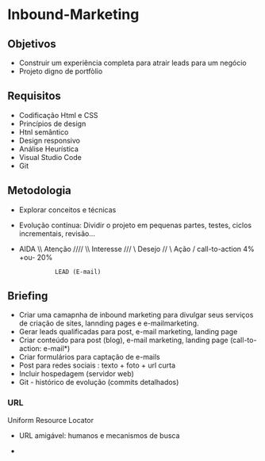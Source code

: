 # Inbound-Marketing

## Objetivos
- Construir um experiência completa para atrair leads para um negócio
- Projeto digno de portfòlio 

## Requisitos 

- Codificação Html e CSS
- Princípios de design
- Htnl semântico 
- Design responsivo 
- Análise Heurística 
- Visual Studio Code
- Git 
## Metodologia 
- Explorar conceitos e técnicas 
- Evolução contínua: Dividir o projeto em pequenas partes, testes, ciclos incrementais, revisão...
- AIDA
            \\\\    Atenção    ////
              \\\  Interesse  ///
                \\  Desejo   //
                  \  Ação   /    call-to-action 4% +ou- 20%
                
                LEAD (E-mail)

## Briefing
- Criar uma camapnha  de inbound marketing para divulgar seus serviços de criação de sites, lannding pages e e-mailmarketing.
- Gerar leads qualificadas para post, e-mail marketing, landing page
- Criar conteúdo para post (blog), e-mail marketing, landing page (call-to-action: e-mail*)
- Criar formulários para captação de e-mails
- Post para redes sociais : texto + foto + url curta
- Incluir hospedagem (servidor web)
- Git - histórico de evolução (commits detalhados)

### URL 
Uniform Resource Locator

- URL amigável: humanos e mecanismos de busca

- 
